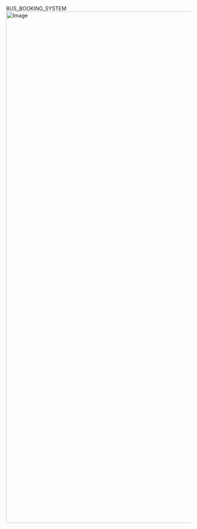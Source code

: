BUS_BOOKING_SYSTEM
<img width="1392" alt="Image" src="https://github.com/user-attachments/assets/cda646ea-47c0-4bc5-b120-322de7c11b5b" />
